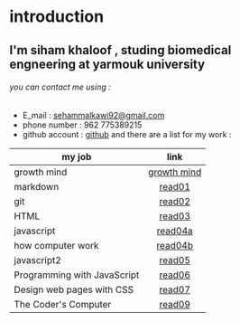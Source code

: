 # introduction 
## I'm siham khaloof , studing biomedical engneering at yarmouk university 
###### you can contact me using :
* E_mail : sehammalkawi92@gmail.com
* phone number : 962 775389215
* github account : [github](https://github.com/sbkhaloof)
and there are a list for my work :

|      my job               |    link                  |
|-------------------------- |:------------------------:|
|   growth mind             |[growth mind](https://sbkhaloof.github.io/growthmindsit/growthmind) |
|     markdown              |[read01](https://sbkhaloof.github.io/growthmindsit/read01)     |
|      git                  |[read02](https://sbkhaloof.github.io/growthmindsit/read02)     |
|     HTML                  |[read03]( https://sbkhaloof.github.io/growthmindsit/read03)      |
|   javascript              |[read04a](https://sbkhaloof.github.io/growthmindsit/read04a)    |
|how computer work          |[read04b](https://sbkhaloof.github.io/growthmindsit/read04b)    |
|   javascript2             |[read05](https://sbkhaloof.github.io/growthmindsit/read05)     |
|Programming with JavaScript|[read06](https://sbkhaloof.github.io/growthmindsit/read06)     |
|Design web pages with CSS  |[read07](https://sbkhaloof.github.io/growthmindsit/read07)     |
|   The Coder's Computer    |[read09](https://sbkhaloof.github.io/growthmindsit/read09)     |

